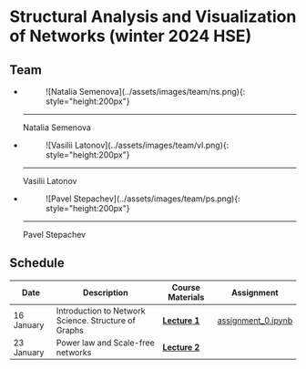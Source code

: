 # Structural Analysis and Visualization of Networks (winter 2024 HSE)


## Team

<div class="grid cards" markdown>

-   <figure markdown>![Natalia Semenova](../assets/images/team/ns.png){: style="height:200px"}</figure>

    ---

    Natalia Semenova


-   <figure markdown>![Vasilii Latonov](../assets/images/team/vl.png){: style="height:200px"}</figure>

    ---

    Vasilii Latonov

-   <figure markdown>![Pavel Stepachev](../assets/images/team/ps.png){: style="height:200px"}</figure>
    
    ---
    
    Pavel Stepachev



</div>


## Schedule

| Date       | Description                                          | Course Materials                                                            | Assignment                                                                                            |
| ---------- | ---------------------------------------------------- | --------------------------------------------------------------------------- | ----------------------------------------------------------------------------------------------------- |
| 16 January | Introduction to Network Science. Structure of Graphs | [**Lecture 1**](../assets/lectures/winter_2024_hse_savn/SAVN_lecture_1.pdf) | [assignment_0.ipynb](https://github.com/ohmygraphs/SAVN_2024_winter_HSE/blob/main/assignment_0.ipynb) |
| 23 January | Power law and Scale-free networks                    | [**Lecture 2**](../assets/lectures/winter_2024_hse_savn/SAVN_lecture_2.pdf) |                                                                                                       |

## 